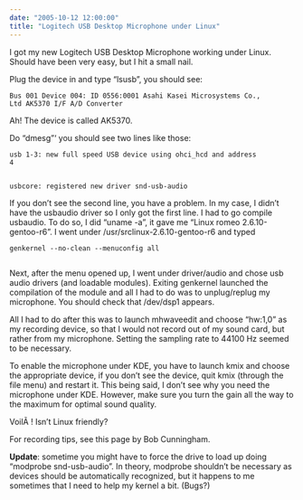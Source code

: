 ```yaml
---
date: "2005-10-12 12:00:00"
title: "Logitech USB Desktop Microphone under Linux"
---
```




I got my new Logitech USB Desktop Microphone working under Linux. Should have been very easy, but I hit a small nail.

Plug the device in and type &ldquo;lsusb&rdquo;, you should see:

<code>Bus 001 Device 004: ID 0556:0001 Asahi Kasei Microsystems Co., Ltd AK5370 I/F A/D Converter</code>

Ah! The device is called AK5370.

Do &ldquo;dmesg&rdquo;&lsquo; you should see two lines like those:

<code>usb 1-3: new full speed USB device using ohci_hcd and address 4<br/>
</code>

<code>usbcore: registered new driver snd-usb-audio<br/>
</code><br/>
If you don&rsquo;t see the second line, you have a problem. In my case, I didn&rsquo;t have the usbaudio driver so I only got the first line. I had to go compile usbaudio. To do so, I did &ldquo;uname -a&rdquo;, it gave me &ldquo;Linux romeo 2.6.10-gentoo-r6&rdquo;. I went under /usr/srclinux-2.6.10-gentoo-r6 and typed 

<code>genkernel --no-clean --menuconfig all<br/>
</code>

Next, after the menu opened up, I went under driver/audio and chose usb audio drivers (and loadable modules). Exiting genkernel launched the compilation of the module and all I had to do was to unplug/replug my microphone. You should check that /dev/dsp1 appears.

All I had to do after this was to launch mhwaveedit and choose &ldquo;hw:1,0&rdquo; as my recording device, so that I would not record out of my sound card, but rather from my microphone. Setting the sampling rate to 44100 Hz seemed to be necessary.

To enable the microphone under KDE, you have to launch kmix and choose the appropriate device, if you don&rsquo;t see the device, quit kmix (through the file menu) and restart it. This being said, I don&rsquo;t see why you need the microphone under KDE. However, make sure you turn the gain all the way to the maximum for optimal sound quality.

VoilÃ ! Isn&rsquo;t Linux friendly?

For recording tips, see this page by Bob Cunningham.

__Update__: sometime you might have to force the drive to load up doing &ldquo;modprobe snd-usb-audio&rdquo;. In theory, modprobe shouldn&rsquo;t be necessary as devices should be automatically recognized, but it happens to me sometimes that I need to help my kernel a bit. (Bugs?)

